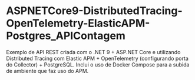 # ASPNETCore9-DistributedTracing-OpenTelemetry-ElasticAPM-Postgres_APIContagem
Exemplo de API REST criada com o .NET 9 + ASP.NET Core e utilizando Distributed Tracing com Elastic APM + OpenTelemetry (configurando porta do Collector) + PostgreSQL. Inclui o uso de Docker Compose para a subida de ambiente que faz uso do APM.
